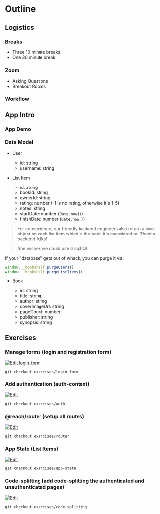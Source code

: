 # Outline

## Logistics

### Breaks

- Three 10 minute breaks
- One 30 minute break

### Zoom

- Asking Questions
- Breakout Rooms

### Workflow

## App Intro

### App Demo

### Data Model

- User

  - id: string
  - username: string

- List Item

  - id: string
  - bookId: string
  - ownerId: string
  - rating: number (-1 is no rating, otherwise it's 1-5)
  - notes: string
  - startDate: number (`Date.now()`)
  - finishDate: number (`Date.now()`)

> For convenience, our friendly backend engineers also return a `book` object on
> each list item which is the book it's associated to. Thanks backend folks!

> /me wishes we could use GraphQL

If your "database" gets out of whack, you can purge it via:

```javascript
window.__bookshelf.purgeUsers()
window.__bookshelf.purgeListItems()
```

- Book

  - id: string
  - title: string
  - author: string
  - coverImageUrl: string
  - pageCount: number
  - publisher: string
  - synopsis: string

## Exercises

### Manage forms (login and registration form)

[![Edit login-form](https://codesandbox.io/static/img/play-codesandbox.svg)](https://codesandbox.io/s/github/kentcdodds/bookshelf/tree/exercises/login-form?module=%2FINSTRUCTIONS.md)

```
git checkout exercises/login-form
```

### Add authentication (auth-context)

[![Edit](https://codesandbox.io/static/img/play-codesandbox.svg)](https://codesandbox.io/s/github/kentcdodds/bookshelf/tree/exercises/auth?module=%2FINSTRUCTIONS.md)

```
git checkout exercises/auth
```

### @reach/router (setup all routes)

[![Edit](https://codesandbox.io/static/img/play-codesandbox.svg)](https://codesandbox.io/s/github/kentcdodds/bookshelf/tree/exercises/router?module=%2FINSTRUCTIONS.md)

```
git checkout exercises/router
```

### App State (List Items)

[![Edit](https://codesandbox.io/static/img/play-codesandbox.svg)](https://codesandbox.io/s/github/kentcdodds/bookshelf/tree/exercises/app-state?module=%2FINSTRUCTIONS.md)

```
git checkout exercises/app-state
```

### Code-splitting (add code-splitting the authenticated and unauthenticated pages)

[![Edit](https://codesandbox.io/static/img/play-codesandbox.svg)](https://codesandbox.io/s/github/kentcdodds/bookshelf/tree/exercises/code-splitting?module=%2FINSTRUCTIONS.md)

```
git checkout exercises/code-splitting
```
